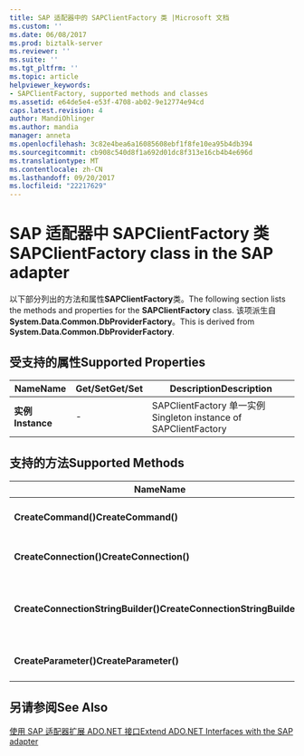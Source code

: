 ```yaml
---
title: SAP 适配器中的 SAPClientFactory 类 |Microsoft 文档
ms.custom: ''
ms.date: 06/08/2017
ms.prod: biztalk-server
ms.reviewer: ''
ms.suite: ''
ms.tgt_pltfrm: ''
ms.topic: article
helpviewer_keywords:
- SAPClientFactory, supported methods and classes
ms.assetid: e64de5e4-e53f-4708-ab02-9e12774e94cd
caps.latest.revision: 4
author: MandiOhlinger
ms.author: mandia
manager: anneta
ms.openlocfilehash: 3c82e4bea6a16085608ebf1f8fe10ea95b4db394
ms.sourcegitcommit: cb908c540d8f1a692d01dc8f313e16cb4b4e696d
ms.translationtype: MT
ms.contentlocale: zh-CN
ms.lasthandoff: 09/20/2017
ms.locfileid: "22217629"
---
```

# <a name="sapclientfactory-class-in-the-sap-adapter"></a><span data-ttu-id="34fcf-102">SAP 适配器中 SAPClientFactory 类</span><span class="sxs-lookup"><span data-stu-id="34fcf-102">SAPClientFactory class in the SAP adapter</span></span>
<span data-ttu-id="34fcf-103">以下部分列出的方法和属性**SAPClientFactory**类。</span><span class="sxs-lookup"><span data-stu-id="34fcf-103">The following section lists the methods and properties for the **SAPClientFactory** class.</span></span> <span data-ttu-id="34fcf-104">该项派生自**System.Data.Common.DbProviderFactory**。</span><span class="sxs-lookup"><span data-stu-id="34fcf-104">This is derived from **System.Data.Common.DbProviderFactory**.</span></span>  
  
## <a name="supported-properties"></a><span data-ttu-id="34fcf-105">受支持的属性</span><span class="sxs-lookup"><span data-stu-id="34fcf-105">Supported Properties</span></span>  
  
|<span data-ttu-id="34fcf-106">Name</span><span class="sxs-lookup"><span data-stu-id="34fcf-106">Name</span></span>|<span data-ttu-id="34fcf-107">Get/Set</span><span class="sxs-lookup"><span data-stu-id="34fcf-107">Get/Set</span></span>|<span data-ttu-id="34fcf-108">Description</span><span class="sxs-lookup"><span data-stu-id="34fcf-108">Description</span></span>|  
|----------|--------------|-----------------|  
|<span data-ttu-id="34fcf-109">**实例**</span><span class="sxs-lookup"><span data-stu-id="34fcf-109">**Instance**</span></span>|-|<span data-ttu-id="34fcf-110">SAPClientFactory 单一实例</span><span class="sxs-lookup"><span data-stu-id="34fcf-110">Singleton instance of SAPClientFactory</span></span>|  
  
## <a name="supported-methods"></a><span data-ttu-id="34fcf-111">支持的方法</span><span class="sxs-lookup"><span data-stu-id="34fcf-111">Supported Methods</span></span>  
  
|<span data-ttu-id="34fcf-112">Name</span><span class="sxs-lookup"><span data-stu-id="34fcf-112">Name</span></span>|<span data-ttu-id="34fcf-113">Description</span><span class="sxs-lookup"><span data-stu-id="34fcf-113">Description</span></span>|  
|----------|-----------------|  
|<span data-ttu-id="34fcf-114">**CreateCommand()**</span><span class="sxs-lookup"><span data-stu-id="34fcf-114">**CreateCommand()**</span></span>|<span data-ttu-id="34fcf-115">创建 SAPCommand 的实例</span><span class="sxs-lookup"><span data-stu-id="34fcf-115">Creates an instance of SAPCommand</span></span>|  
|<span data-ttu-id="34fcf-116">**CreateConnection()**</span><span class="sxs-lookup"><span data-stu-id="34fcf-116">**CreateConnection()**</span></span>|<span data-ttu-id="34fcf-117">创建 SAPConnection 的实例</span><span class="sxs-lookup"><span data-stu-id="34fcf-117">Creates an instance of SAPConnection</span></span>|  
|<span data-ttu-id="34fcf-118">**CreateConnectionStringBuilder()**</span><span class="sxs-lookup"><span data-stu-id="34fcf-118">**CreateConnectionStringBuilder()**</span></span>|<span data-ttu-id="34fcf-119">创建 SAPConnectionStringBuilder 的实例</span><span class="sxs-lookup"><span data-stu-id="34fcf-119">Creates an instance of SAPConnectionStringBuilder</span></span>|  
|<span data-ttu-id="34fcf-120">**CreateParameter()**</span><span class="sxs-lookup"><span data-stu-id="34fcf-120">**CreateParameter()**</span></span>|<span data-ttu-id="34fcf-121">创建 SAPParameter 的实例</span><span class="sxs-lookup"><span data-stu-id="34fcf-121">Creates an instance of SAPParameter</span></span>|  
  
## <a name="see-also"></a><span data-ttu-id="34fcf-122">另请参阅</span><span class="sxs-lookup"><span data-stu-id="34fcf-122">See Also</span></span>  
 [<span data-ttu-id="34fcf-123">使用 SAP 适配器扩展 ADO.NET 接口</span><span class="sxs-lookup"><span data-stu-id="34fcf-123">Extend ADO.NET Interfaces with the SAP adapter</span></span>](../../adapters-and-accelerators/adapter-sap/extend-ado-net-interfaces-with-the-sap-adapter.md)